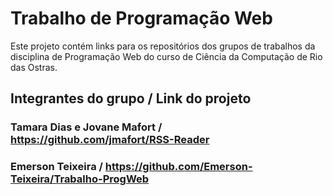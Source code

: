 # Trabalho de Programação Web

Este projeto contém links para os repositórios dos grupos de trabalhos da disciplina de Programação Web do curso de Ciência da Computação de Rio das Ostras.

## Integrantes do grupo / Link do projeto

### Tamara Dias e Jovane Mafort / https://github.com/jmafort/RSS-Reader
### Emerson Teixeira / https://github.com/Emerson-Teixeira/Trabalho-ProgWeb